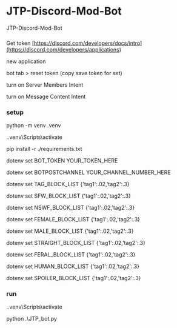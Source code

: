 # JTP-Discord-Mod-Bot
JTP-Discord-Mod-Bot



###
Get token [https://discord.com/developers/docs/intro](https://discord.com/developers/applications)

new application

bot tab > reset token (copy save token for set)

turn on Server Members Intent

turn on Message Content Intent






### setup

python -m venv .venv

.\.venv\Scripts\activate

pip install -r ./requirements.txt

dotenv set BOT_TOKEN YOUR_TOKEN_HERE

dotenv set BOTPOSTCHANNEL YOUR_CHANNEL_NUMBER_HERE

dotenv set TAG_BLOCK_LIST {'tag1':.02,'tag2':.3}

dotenv set SFW_BLOCK_LIST {'tag1':.02,'tag2':.3}

dotenv set NSWF_BLOCK_LIST {'tag1':.02,'tag2':.3}

dotenv set FEMALE_BLOCK_LIST {'tag1':.02,'tag2':.3}

dotenv set MALE_BLOCK_LIST {'tag1':.02,'tag2':.3}

dotenv set STRAIGHT_BLOCK_LIST {'tag1':.02,'tag2':.3}

dotenv set FERAL_BLOCK_LIST {'tag1':.02,'tag2':.3}

dotenv set HUMAN_BLOCK_LIST {'tag1':.02,'tag2':.3}

dotenv set SPOILER_BLOCK_LIST {'tag1':.02,'tag2':.3}




### run

.\.venv\Scripts\activate

python .\JTP_bot.py
